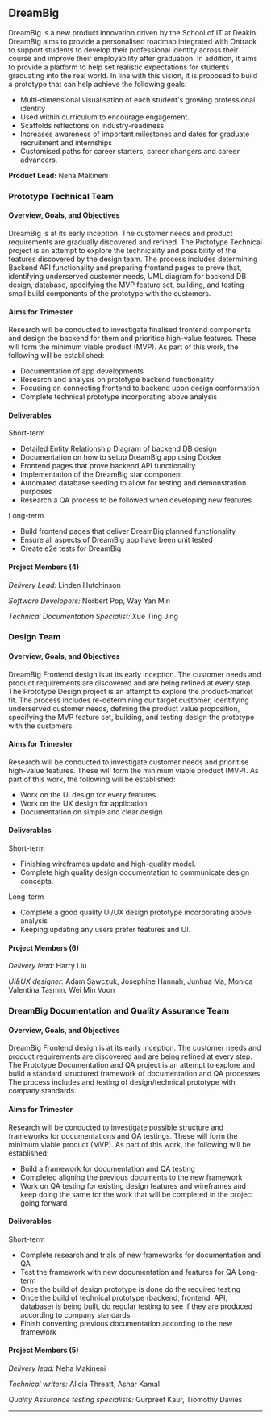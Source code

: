 ## DreamBig

DreamBig is a new product innovation driven by the School of IT at Deakin. DreamBig aims to provide
a personalised roadmap integrated with Ontrack to support students to develop their professional
identity across their course and improve their employability after graduation. In addition, it aims
to provide a platform to help set realistic expectations for students graduating into the real
world. In line with this vision, it is proposed to build a prototype that can help achieve the
following goals:

- Multi-dimensional visualisation of each student's growing professional identity
- Used within curriculum to encourage engagement.
- Scaffolds reflections on industry-readiness
- Increases awareness of important milestones and dates for graduate recruitment and internships
- Customised paths for career starters, career changers and career advancers.

**Product Lead:** Neha Makineni

### Prototype Technical Team

#### Overview, Goals, and Objectives

DreamBig is at its early inception. The customer needs and product requirements are gradually
discovered and refined. The Prototype Technical project is an attempt to explore the technicality
and possibility of the features discovered by the design team. The process includes determining
Backend API functionality and preparing frontend pages to prove that, identifying underserved
customer needs, UML diagram for backend DB design, database, specifying the MVP feature set,
building, and testing small build components of the prototype with the customers.

#### Aims for Trimester

Research will be conducted to investigate finalised frontend components and design the backend for
them and prioritise high-value features. These will form the minimum viable product (MVP). As part
of this work, the following will be established:

- Documentation of app developments
- Research and analysis on prototype backend functionality
- Focusing on connecting frontend to backend upon design conformation
- Complete technical prototype incorporating above analysis

#### Deliverables

Short-term

- Detailed Entity Relationship Diagram of backend DB design
- Documentation on how to setup DreamBig app using Docker
- Frontend pages that prove backend API functionality
- Implementation of the DreamBig star component
- Automated database seeding to allow for testing and demonstration purposes
- Research a QA process to be followed when developing new features

Long-term

- Build frontend pages that deliver DreamBig planned functionality
- Ensure all aspects of DreamBig app have been unit tested
- Create e2e tests for DreamBig

#### Project Members (4)

_Delivery Lead:_ Linden Hutchinson

_Software Developers:_ Norbert Pop, Way Yan Min

_Technical Documentation Specialist:_ Xue Ting Jing

### Design Team

#### Overview, Goals, and Objectives

DreamBig Frontend design is at its early inception. The customer needs and product requirements are
discovered and are being refined at every step. The Prototype Design project is an attempt to
explore the product-market fit. The process includes re-determining our target customer, identifying
underserved customer needs, defining the product value proposition, specifying the MVP feature set,
building, and testing design the prototype with the customers.

#### Aims for Trimester

Research will be conducted to investigate customer needs and prioritise high-value features. These
will form the minimum viable product (MVP). As part of this work, the following will be established:

- Work on the UI design for every features
- Work on the UX design for application
- Documentation on simple and clear design

#### Deliverables

Short-term

- Finishing wireframes update and high-quality model.
- Complete high quality design documentation to communicate design concepts.

Long-term

- Complete a good quality UI/UX design prototype incorporating above analysis
- Keeping updating any users prefer features and UI.

#### Project Members (6)

_Delivery lead:_ Harry Liu

_UI&UX designer:_ Adam Sawczuk, Josephine Hannah, Junhua Ma, Monica Valentina Tasmin, Wei Min Voon

### DreamBig Documentation and Quality Assurance Team

#### Overview, Goals, and Objectives

DreamBig Frontend design is at its early inception. The customer needs and product requirements are
discovered and are being refined at every step. The Prototype Documentation and QA project is an
attempt to explore and build a standard structured framework of documentation and QA processes. The
process includes and testing of design/technical prototype with company standards.

#### Aims for Trimester

Research will be conducted to investigate possible structure and frameworks for documentations and
QA testings. These will form the minimum viable product (MVP). As part of this work, the following
will be established:

- Build a framework for documentation and QA testing
- Completed aligning the previous documents to the new framework
- Work on QA testing for existing design features and wireframes and keep doing the same for the
  work that will be completed in the project going forward

#### Deliverables

Short-term

- Complete research and trials of new frameworks for documentation and QA
- Test the framework with new documentation and features for QA Long-term
- Once the build of design prototype is done do the required testing
- Once the build of technical prototype (backend, frontend, API, database) is being built, do
  regular testing to see if they are produced according to company standards
- Finish converting previous documentation according to the new framework

#### Project Members (5)

_Delivery lead:_ Neha Makineni

_Technical writers:_ Alicia Threatt, Ashar Kamal

_Quality Assurance testing specialists:_ Gurpreet Kaur, Tiomothy Davies

---
